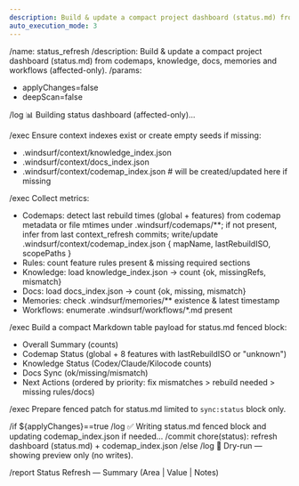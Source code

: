 ```yaml
---
description: Build & update a compact project dashboard (status.md) from codemaps, knowledge, docs, memories and workflows (affected-only)
auto_execution_mode: 3
---
```


/name: status_refresh
/description: Build & update a compact project dashboard (status.md) from codemaps, knowledge, docs, memories and workflows (affected-only).
/params:

- applyChanges=false
- deepScan=false

/log 📊 Building status dashboard (affected-only)...

/exec Ensure context indexes exist or create empty seeds if missing:

- .windsurf/context/knowledge_index.json
- .windsurf/context/docs_index.json
- .windsurf/context/codemap_index.json # will be created/updated here if missing

/exec Collect metrics:

- Codemaps: detect last rebuild times (global + features) from codemap metadata or file mtimes under .windsurf/codemaps/\*\*; if not present, infer from last context_refresh commits; write/update .windsurf/context/codemap_index.json { mapName, lastRebuildISO, scopePaths }
- Rules: count feature rules present & missing required sections
- Knowledge: load knowledge_index.json → count {ok, missingRefs, mismatch}
- Docs: load docs_index.json → count {ok, missing, mismatch}
- Memories: check .windsurf/memories/\*\* existence & latest timestamp
- Workflows: enumerate .windsurf/workflows/\*.md present

/exec Build a compact Markdown table payload for status.md fenced block:

- Overall Summary (counts)
- Codemap Status (global + 8 features with lastRebuildISO or "unknown")
- Knowledge Status (Codex/Claude/Kilocode counts)
- Docs Sync (ok/missing/mismatch)
- Next Actions (ordered by priority: fix mismatches > rebuild needed > missing rules/docs)

/exec Prepare fenced patch for status.md limited to `sync:status` block only.

/if ${applyChanges}==true
/log ✅ Writing status.md fenced block and updating codemap_index.json if needed...
/commit chore(status): refresh dashboard (status.md) + codemap_index.json
/else
/log 🧪 Dry-run — showing preview only (no writes).

/report Status Refresh — Summary (Area | Value | Notes)
